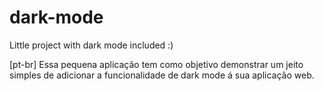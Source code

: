 # dark-mode
Little project with dark mode included :)

[pt-br] Essa pequena aplicação tem como objetivo demonstrar um jeito simples de adicionar a funcionalidade de dark mode á sua aplicação web.
